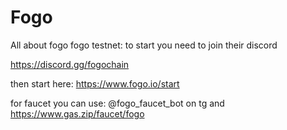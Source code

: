 # Fogo
All about fogo
fogo testnet:
to start you need to join their discord

https://discord.gg/fogochain

then start here:
https://www.fogo.io/start

for faucet you can use:
@fogo_faucet_bot on tg
and https://www.gas.zip/faucet/fogo 

